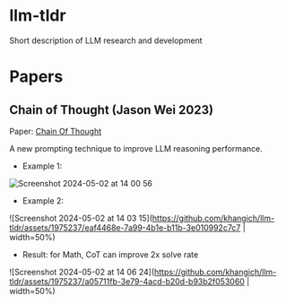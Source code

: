 # llm-tldr
Short description of LLM research and development

# Papers
## Chain of Thought (Jason Wei 2023) 

Paper: [Chain Of Thought](https://proceedings.neurips.cc/paper_files/paper/2022/file/9d5609613524ecf4f15af0f7b31abca4-Paper-Conference.pdf)

A new prompting technique to improve LLM reasoning performance. 

- Example 1: 

![Screenshot 2024-05-02 at 14 00 56](https://github.com/khangich/llm-tldr/assets/1975237/70ee1c21-17ea-4269-9c4e-c0b5152e38b3=250x)


- Example 2:

![Screenshot 2024-05-02 at 14 03 15](https://github.com/khangich/llm-tldr/assets/1975237/eaf4468e-7a99-4b1e-b11b-3e010992c7c7 | width=50%)

- Result: for Math, CoT can improve 2x solve rate


![Screenshot 2024-05-02 at 14 06 24](https://github.com/khangich/llm-tldr/assets/1975237/a05711fb-3e79-4acd-b20d-b93b2f053060 | width=50%)
